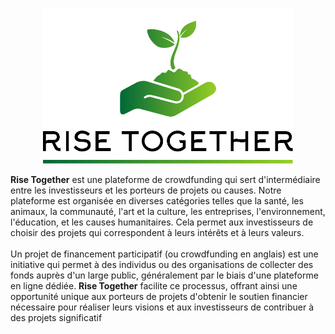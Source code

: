 <p align="center"><img src="https://raw.githubusercontent.com/Fatimazahrakhaldi/risetogether/main/public/img/logo.svg" width="400" alt="Rise togethher Logo"></p>

<p><b>Rise Together</b> est une plateforme de crowdfunding qui sert d'intermédiaire entre les investisseurs et les porteurs de projets ou causes. Notre plateforme est organisée en diverses catégories telles que la santé, les animaux, la communauté, l'art et la culture, les entreprises, l'environnement, l'éducation, et les causes humanitaires. Cela permet aux investisseurs de choisir des projets qui correspondent à leurs intérêts et à leurs valeurs.
<br/><br/>
Un projet de financement participatif (ou crowdfunding en anglais) est une initiative qui permet à des individus ou des organisations de collecter des fonds auprès d'un large public, généralement par le biais d'une plateforme en ligne dédiée. <b>Rise Together</b> facilite ce processus, offrant ainsi une opportunité unique aux porteurs de projets d'obtenir le soutien financier nécessaire pour réaliser leurs visions et aux investisseurs de contribuer à des projets significatif</p>
